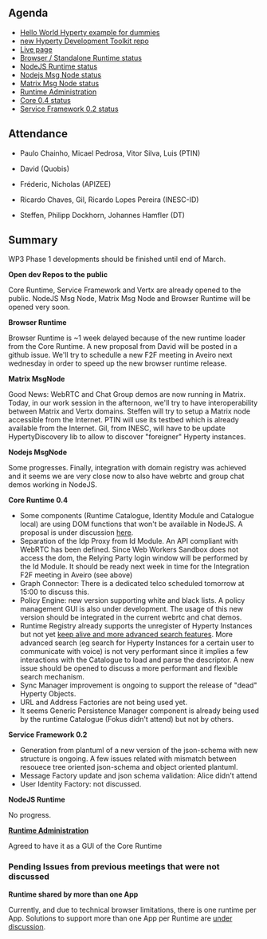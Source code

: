 Agenda
------

- [Hello World Hyperty example for dummies](https://github.com/reTHINK-project/dev-service-framework/tree/develop/examples)
- [new Hyperty Development Toolkit repo](https://github.com/reTHINK-project/dev-hyperty-toolkit)
- [Live page](https://github.com/reTHINK-project/testbeds/issues/38)
-	[Browser / Standalone Runtime status](https://github.com/reTHINK-project/dev-runtime-browser/issues)
-	[NodeJS Runtime status](https://github.com/reTHINK-project/dev-runtime-nodejs/issues)
-	[Nodejs Msg Node status](https://github.com/reTHINK-project/dev-msg-node-nodejs/issues)
-	[Matrix Msg Node status](https://github.com/reTHINK-project/dev-msg-node-matrix)
-	[Runtime Administration](https://github.com/reTHINK-project/core-framework/issues/160)
-	[Core 0.4 status](https://github.com/reTHINK-project/dev-runtime-core/milestones/Core%200.4%20)
-	[Service Framework 0.2 status](https://github.com/reTHINK-project/dev-service-framework/milestones/service-framework%200.2)

Attendance
----------

-	Paulo Chainho, Micael Pedrosa, Vitor Silva, Luis (PTIN)

-	David (Quobis)

- Fréderic, Nicholas (APIZEE)

-	Ricardo Chaves, Gil, Ricardo Lopes Pereira (INESC-ID)

-	Steffen, Philipp Dockhorn, Johannes Hamfler (DT)


Summary
-------

WP3 Phase 1 developments should be finished until end of March.

**Open dev Repos to the public**

Core Runtime, Service Framework and Vertx are already opened to the public. NodeJS Msg Node, Matrix Msg Node and Browser Runtime will be opened very soon.

**Browser Runtime**

Browser Runtime is ~1 week delayed because of the new runtime loader from the Core Runtime. A new proposal from David will be posted in a github issue. We'll try to schedulle a new F2F meeting in Aveiro next wednesday in order to speed up the new browser runtime release.

**Matrix MsgNode**

Good News: WebRTC and Chat Group demos are now running in Matrix. Today, in our work session in the afternoon, we'll try to have interoperability between Matrix and Vertx domains. Steffen will try to setup a Matrix node accessible from the Internet. PTIN will use its testbed which is already available from the Internet. Gil, from INESC, will have to be update HypertyDiscovery lib to allow to discover "foreigner" Hyperty instances.

**Nodejs MsgNode**

Some progresses. Finally, integration with domain registry was achieved and it seems we are very close now to also have webrtc and group chat demos working in NodeJS.

**Core Runtime 0.4**

-	Some components (Runtime Catalogue, Identity Module and Catalogue local) are using DOM functions that won't be available in NodeJS. A proposal is under discussion [here](https://github.com/reTHINK-project/dev-runtime-core/issues/54).
-	Separation of the Idp Proxy from Id Module. An API compliant with WebRTC has been defined. Since Web Workers Sandbox does not access the dom, the Relying Party login window will be performed by the Id Module. It should be ready next week in time for the Integration F2F meeting in Aveiro (see above)
-	Graph Connector: There is a dedicated telco scheduled tomorrow at 15:00 to discuss this.
- Policy Engine: new version supporting white and black lists. A policy management GUI is also under development. The usage of this new version should be integrated in the current webrtc and chat demos.
- Runtime Registry already supports the unregister of Hyperty Instances but not yet [keep alive and more advanced search features](https://github.com/reTHINK-project/dev-runtime-core/issues/69). More advanced search (eg search for Hyperty Instances for a certain user to communicate with voice) is not very performant since it implies a few interactions with the Catalogue to load and parse the descriptor. A new issue should be opened to discuss a more performant and flexible search mechanism.
- Sync Manager improvement is ongoing to support the release of "dead" Hyperty Objects.
-	URL and Address Factories are not being used yet.
-	It seems Generic Persistence Manager component is already being used by the runtime Catalogue (Fokus didn't attend) but not by others.



**Service Framework 0.2**

-	Generation from plantuml of a new version of the json-schema with new structure is ongoing. A few issues related with mismatch between resouece tree oriented json-schema and object oriented plantuml.
- Message Factory update and	json schema validation: Alice didn't attend
-	User Identity Factory: not discussed.

**NodeJS Runtime**

No progress.

**[Runtime Administration](https://github.com/reTHINK-project/core-framework/issues/160)**

Agreed to have it as a GUI of the Core Runtime


### Pending Issues from previous meetings that were not discussed

**Runtime shared by more than one App**

Currently, and due to technical browser limitations, there is one runtime per App. Solutions to support more than one App per Runtime are [under discussion](https://github.com/reTHINK-project/core-framework/issues/137).

